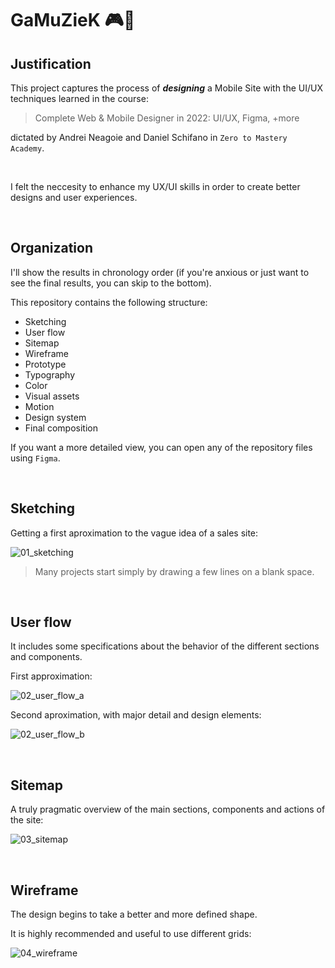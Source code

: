 # GaMuZieK 🎮🎼

## Justification

This project captures the process of ***designing*** a Mobile Site with the UI/UX techniques learned in the course:

> Complete Web & Mobile Designer in 2022: UI/UX, Figma, +more

dictated by Andrei Neagoie and Daniel Schifano in `Zero to Mastery Academy`.

<br>

I felt the neccesity to enhance my UX/UI skills in order to create better designs and user experiences.

<br>


## Organization

I'll show the results in chronology order (if you're anxious or just want to see the final results, you can skip to the bottom).

This repository contains the following structure:

- Sketching
- User flow
- Sitemap
- Wireframe
- Prototype
- Typography
- Color
- Visual assets
- Motion
- Design system
- Final composition

If you want a more detailed view, you can open any of the repository files using `Figma`. 

<br>


## Sketching

Getting a first aproximation to the vague idea of a sales site:

![01_sketching](https://user-images.githubusercontent.com/91569646/152446051-2a75d918-c1f1-4e55-9a8c-bf68951cceec.jpg)

> Many projects start simply by drawing a few lines on a blank space.

<br>


## User flow

It includes some specifications about the behavior of the different sections and components.

First approximation:

![02_user_flow_a](https://user-images.githubusercontent.com/91569646/152526116-c3e91adb-2917-4d5e-9626-1c0494f49d70.jpg)

Second aproximation, with major detail and design elements:

![02_user_flow_b](https://user-images.githubusercontent.com/91569646/152528473-856f4417-8f6f-467d-a7ff-6d9c1e919188.jpg)

<br>


## Sitemap

A truly pragmatic overview of the main sections, components and actions of the site:

![03_sitemap](https://user-images.githubusercontent.com/91569646/152447711-eeadb709-ee52-42ca-a8cf-9bcbe98f73b0.jpg)

<br>


## Wireframe

The design begins to take a better and more defined shape.

It is highly recommended and useful to use different grids:

![04_wireframe](https://user-images.githubusercontent.com/91569646/152448431-9e8dd684-0aa8-4c28-80c7-410ccc67936a.jpg)
